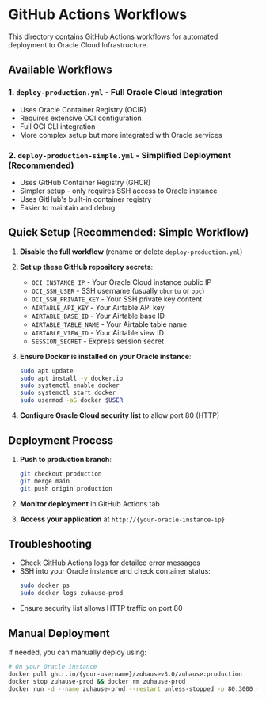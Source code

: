 # GitHub Actions Workflows

This directory contains GitHub Actions workflows for automated deployment to Oracle Cloud Infrastructure.

## Available Workflows

### 1. `deploy-production.yml` - Full Oracle Cloud Integration
- Uses Oracle Container Registry (OCIR)
- Requires extensive OCI configuration
- Full OCI CLI integration
- More complex setup but more integrated with Oracle services

### 2. `deploy-production-simple.yml` - Simplified Deployment (Recommended)
- Uses GitHub Container Registry (GHCR)
- Simpler setup - only requires SSH access to Oracle instance
- Uses GitHub's built-in container registry
- Easier to maintain and debug

## Quick Setup (Recommended: Simple Workflow)

1. **Disable the full workflow** (rename or delete `deploy-production.yml`)
2. **Set up these GitHub repository secrets**:
   - `OCI_INSTANCE_IP` - Your Oracle Cloud instance public IP
   - `OCI_SSH_USER` - SSH username (usually `ubuntu` or `opc`)
   - `OCI_SSH_PRIVATE_KEY` - Your SSH private key content
   - `AIRTABLE_API_KEY` - Your Airtable API key
   - `AIRTABLE_BASE_ID` - Your Airtable base ID
   - `AIRTABLE_TABLE_NAME` - Your Airtable table name
   - `AIRTABLE_VIEW_ID` - Your Airtable view ID
   - `SESSION_SECRET` - Express session secret

3. **Ensure Docker is installed on your Oracle instance**:
   ```bash
   sudo apt update
   sudo apt install -y docker.io
   sudo systemctl enable docker
   sudo systemctl start docker
   sudo usermod -aG docker $USER
   ```

4. **Configure Oracle Cloud security list** to allow port 80 (HTTP)

## Deployment Process

1. **Push to production branch**:
   ```bash
   git checkout production
   git merge main
   git push origin production
   ```

2. **Monitor deployment** in GitHub Actions tab

3. **Access your application** at `http://{your-oracle-instance-ip}`

## Troubleshooting

- Check GitHub Actions logs for detailed error messages
- SSH into your Oracle instance and check container status:
  ```bash
  sudo docker ps
  sudo docker logs zuhause-prod
  ```
- Ensure security list allows HTTP traffic on port 80

## Manual Deployment

If needed, you can manually deploy using:
```bash
# On your Oracle instance
docker pull ghcr.io/{your-username}/zuhausev3.0/zuhause:production
docker stop zuhause-prod && docker rm zuhause-prod
docker run -d --name zuhause-prod --restart unless-stopped -p 80:3000 --env-file .env ghcr.io/{your-username}/zuhausev3.0/zuhause:production
```